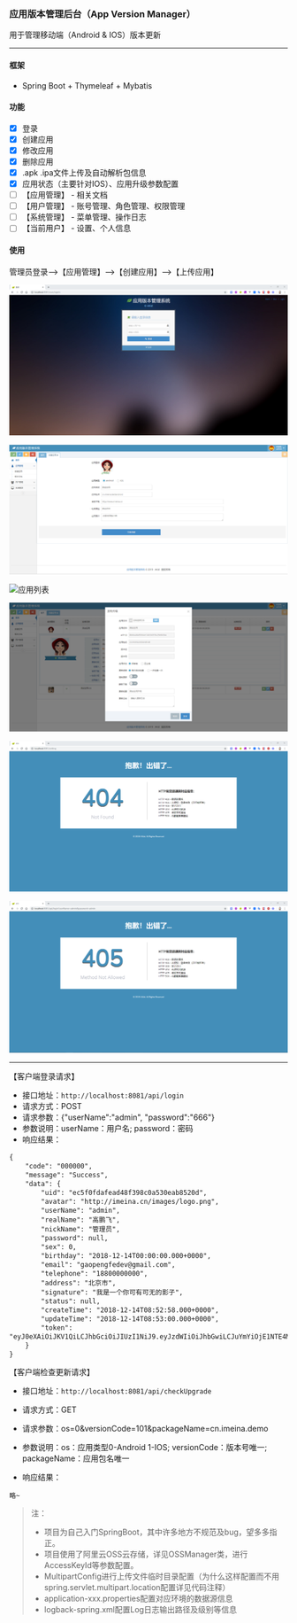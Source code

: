 ### 应用版本管理后台（App Version Manager）

用于管理移动端（Android & IOS）版本更新

---

#### 框架

- Spring Boot + Thymeleaf + Mybatis

#### 功能

- [x] 登录
- [x] 创建应用
- [x] 修改应用
- [x] 删除应用
- [x] .apk .ipa文件上传及自动解析包信息
- [x] 应用状态（主要针对IOS）、应用升级参数配置
- [ ] 【应用管理】 - 相关文档
- [ ] 【用户管理】 - 账号管理、角色管理、权限管理
- [ ] 【系统管理】 - 菜单管理、操作日志
- [ ] 【当前用户】 - 设置、个人信息

#### 使用

管理员登录-->【应用管理】-->【创建应用】-->【上传应用】

![登录](https://github.com/pengfeigao/app-version-manager/blob/master/screencapture/login.png)

![创建应用](https://github.com/pengfeigao/app-version-manager/blob/master/screencapture/create-app.png)

![应用列表](https://github.com/pengfeigao/app-version-manager/blob/master/screencapture/app-list.pnghttp://images.imeina.cn/images/app-list.png)

![上传文件](https://github.com/pengfeigao/app-version-manager/blob/master/screencapture/upload-app.png)

![404](https://github.com/pengfeigao/app-version-manager/blob/master/screencapture/404.png)

![405](https://github.com/pengfeigao/app-version-manager/blob/master/screencapture/405.png)

***

【客户端登录请求】

- 接口地址：`http://localhost:8081/api/login`
- 请求方式：POST
- 请求参数：{"userName":"admin", "password":"666"}
- 参数说明：userName：用户名; password：密码
- 响应结果：

```
{
    "code": "000000",
    "message": "Success",
    "data": {
        "uid": "ec5f0fdafead48f398c0a530eab8520d",
        "avatar": "http://imeina.cn/images/logo.png",
        "userName": "admin",
        "realName": "高鹏飞",
        "nickName": "管理员",
        "password": null,
        "sex": 0,
        "birthday": "2018-12-14T00:00:00.000+0000",
        "email": "gaopengfedev@gmail.com",
        "telephone": "18800000000",
        "address": "北京市",
        "signature": "我是一个你可有可无的影子",
        "status": null,
        "createTime": "2018-12-14T08:52:58.000+0000",
        "updateTime": "2018-12-14T08:53:00.000+0000",
        "token": "eyJ0eXAiOiJKV1QiLCJhbGciOiJIUzI1NiJ9.eyJzdWIiOiJhbGwiLCJuYmYiOjE1NTE4MDY3MTcsImlzcyI6ImRhbnl1YW50ZWNoLmNvbSIsImV4cCI6MTU1MTg5MzExNywiaWF0IjoxNTUxODA2NzE3LCJqdGkiOiJlODg4MjE0NWQzY2E0YmRhOTlmNDg0NDdlMjdkNjVkZiJ9.pZyngzgw9t9OSSJQD0lC3ndUxa8AqxVXDFu4ytO9X5s"
    }
}
```

【客户端检查更新请求】

- 接口地址：`http://localhost:8081/api/checkUpgrade`

- 请求方式：GET

- 请求参数：os=0&versionCode=101&packageName=cn.imeina.demo

- 参数说明：os：应用类型0-Android 1-IOS; versionCode：版本号唯一; packageName：应用包名唯一

- 响应结果：

```
略~
```

> 注：
> - 项目为自己入门SpringBoot，其中许多地方不规范及bug，望多多指正。
> - 项目使用了阿里云OSS云存储，详见OSSManager类，进行AccessKeyId等参数配置。
> - MultipartConfig进行上传文件临时目录配置（为什么这样配置而不用spring.servlet.multipart.location配置详见代码注释）
> - application-xxx.properties配置对应环境的数据源信息
> - logback-spring.xml配置Log日志输出路径及级别等信息